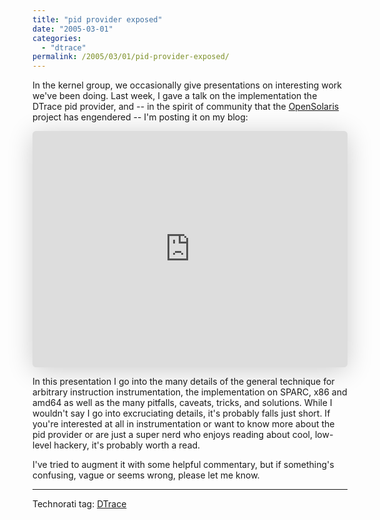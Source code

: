 ```yaml
---
title: "pid provider exposed"
date: "2005-03-01"
categories:
  - "dtrace"
permalink: /2005/03/01/pid-provider-exposed/
---
```


In the kernel group, we occasionally give presentations on interesting work we've been doing. Last week, I gave a talk on the implementation the DTrace pid provider, and -- in the spirit of community that the [OpenSolaris](http://opensolaris.org/) project has engendered -- I'm posting it on my blog:

<iframe class="speakerdeck-iframe" frameborder="0" src="https://speakerdeck.com/player/b6cab65f1ffe4af5a67c266bf78c59b3" title="Under the Hood: Inside the DTrace pid Provider" allowfullscreen="true" style="border: 0px; background: padding-box padding-box rgba(0, 0, 0, 0.1); margin: 0px; padding: 0px; border-radius: 6px; box-shadow: rgba(0, 0, 0, 0.2) 0px 5px 40px; width: 100%; height: auto; aspect-ratio: 560 / 420;" data-ratio="1.3333333333333333"></iframe>

In this presentation I go into the many details of the general technique for arbitrary instruction instrumentation, the implementation on SPARC, x86 and amd64 as well as the many pitfalls, caveats, tricks, and solutions. While I wouldn't say I go into excruciating details, it's probably falls just short. If you're interested at all in instrumentation or want to know more about the pid provider or are just a super nerd who enjoys reading about cool, low-level hackery, it's probably worth a read.

I've tried to augment it with some helpful commentary, but if something's confusing, vague or seems wrong, please let me know.

* * *

Technorati tag: [DTrace](http://technorati.com/tag/DTrace)
